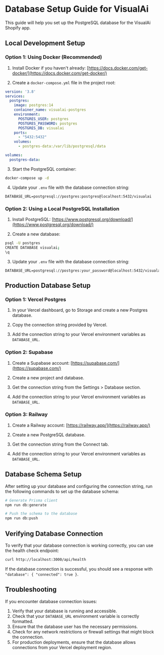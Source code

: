 # Database Setup Guide for VisualAi

This guide will help you set up the PostgreSQL database for the VisualAi Shopify app.

## Local Development Setup

### Option 1: Using Docker (Recommended)

1. Install Docker if you haven't already: [https://docs.docker.com/get-docker/](https://docs.docker.com/get-docker/)

2. Create a `docker-compose.yml` file in the project root:

```yaml
version: '3.8'
services:
  postgres:
    image: postgres:14
    container_name: visualai-postgres
    environment:
      POSTGRES_USER: postgres
      POSTGRES_PASSWORD: postgres
      POSTGRES_DB: visualai
    ports:
      - "5432:5432"
    volumes:
      - postgres-data:/var/lib/postgresql/data

volumes:
  postgres-data:
```

3. Start the PostgreSQL container:

```bash
docker-compose up -d
```

4. Update your `.env` file with the database connection string:

```
DATABASE_URL=postgresql://postgres:postgres@localhost:5432/visualai
```

### Option 2: Using a Local PostgreSQL Installation

1. Install PostgreSQL: [https://www.postgresql.org/download/](https://www.postgresql.org/download/)

2. Create a new database:

```bash
psql -U postgres
CREATE DATABASE visualai;
\q
```

3. Update your `.env` file with the database connection string:

```
DATABASE_URL=postgresql://postgres:your_password@localhost:5432/visualai
```

## Production Database Setup

### Option 1: Vercel Postgres

1. In your Vercel dashboard, go to Storage and create a new Postgres database.

2. Copy the connection string provided by Vercel.

3. Add the connection string to your Vercel environment variables as `DATABASE_URL`.

### Option 2: Supabase

1. Create a Supabase account: [https://supabase.com/](https://supabase.com/)

2. Create a new project and database.

3. Get the connection string from the Settings > Database section.

4. Add the connection string to your Vercel environment variables as `DATABASE_URL`.

### Option 3: Railway

1. Create a Railway account: [https://railway.app/](https://railway.app/)

2. Create a new PostgreSQL database.

3. Get the connection string from the Connect tab.

4. Add the connection string to your Vercel environment variables as `DATABASE_URL`.

## Database Schema Setup

After setting up your database and configuring the connection string, run the following commands to set up the database schema:

```bash
# Generate Prisma client
npm run db:generate

# Push the schema to the database
npm run db:push
```

## Verifying Database Connection

To verify that your database connection is working correctly, you can use the health check endpoint:

```bash
curl http://localhost:3000/api/health
```

If the database connection is successful, you should see a response with `"database": { "connected": true }`.

## Troubleshooting

If you encounter database connection issues:

1. Verify that your database is running and accessible.
2. Check that your `DATABASE_URL` environment variable is correctly formatted.
3. Ensure that the database user has the necessary permissions.
4. Check for any network restrictions or firewall settings that might block the connection.
5. For production deployments, ensure that the database allows connections from your Vercel deployment region.
